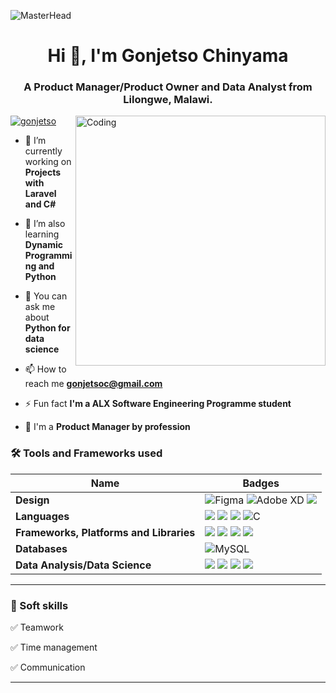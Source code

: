 
 ![MasterHead](https://blog.bit.ai/wp-content/uploads/2018/09/How-to-Embed-GitHub-Gists-in-Your-Documents-Blog-Banner.png)
<h1 align="center">Hi 👋, I'm Gonjetso Chinyama</h1>
<h3 align="center">A Product Manager/Product Owner and Data Analyst from Lilongwe, Malawi.</h3>
<img align= "right" alt="Coding" width="400" src="https://cdn.dribbble.com/users/1292677/screenshots/6139167/media/5387dc7e035b3efe9d94516044de66a4.gif">

<p align="left"> <a href="https://twitter.com/gonjetso" target="blank"><img src="https://img.shields.io/twitter/follow/gonjetso?logo=twitter&style=for-the-badge" alt="gonjetso" /></a> </p>

- 🔭 I’m currently working on **Projects with Laravel and C#**

- 🌱 I’m also learning **Dynamic Programming and Python**

- 💬 You can ask me about **Python for data science**

- 📫 How to reach me **gonjetsoc@gmail.com**

- ⚡ Fun fact **I'm a ALX Software Engineering Programme student**

- 🔭 I'm a **Product Manager by profession**
 
### 🛠 Tools and Frameworks used

Name | Badges
--- | --- 
**Design**  |  ![Figma](https://img.shields.io/badge/figma-%23F24E1E.svg?style=for-the-badge&logo=figma&logoColor=white) ![Adobe XD](https://img.shields.io/badge/Adobe%20XD-470137?style=for-the-badge&logo=Adobe%20XD&logoColor=#FF61F6) <img src="https://img.shields.io/badge/Adobe%20Illustrator-485A62?style=for-the-badge&logo=Adobe%20Illustrator&logoColor=FF9A00" />
**Languages**  |  <img src="https://img.shields.io/badge/JavaScript-323330?style=for-the-badge&logo=javascript&logoColor=F7DF1E" /> <img src="https://img.shields.io/badge/CSS3-1572B6?style=for-the-badge&logo=css3&logoColor=white" /> <img src="https://img.shields.io/badge/HTML5-E34F26?style=for-the-badge&logo=html5&logoColor=white" /> ![C](https://img.shields.io/badge/c-%2300599C.svg?style=for-the-badge&logo=c&logoColor=white)
**Frameworks, Platforms and Libraries** | <img src="https://img.shields.io/badge/Vue.js-35495E?style=for-the-badge&logo=vuedotjs&logoColor=4FC08D" /> <img src="https://img.shields.io/badge/Bootstrap-563D7C?style=for-the-badge&logo=bootstrap&logoColor=white" /> <img src="https://img.shields.io/badge/-ReactJs-61DAFB?logo=react&logoColor=white&style=for-the-badge" /> <img src="https://img.shields.io/badge/python-3670A0?style=for-the-badge&logo=python&logoColor=ffdd54" />
**Databases**  | ![MySQL](https://img.shields.io/badge/mysql-%2300f.svg?style=for-the-badge&logo=mysql&logoColor=white)
**Data Analysis/Data Science**   | <img src="https://img.shields.io/badge/Excel-217346?style=for-the-badge&logo=Microsoft%20Excel&logoColor=FFFFFF" /> <img src="https://img.shields.io/badge/python-3670A0?style=for-the-badge&logo=python&logoColor=ffdd54" /> <img src="https://img.shields.io/badge/Pandas-150458?style=for-the-badge&logo=pandas&logoColor=FFFFFF" /> <img src="https://img.shields.io/badge/NumPy-013243?style=for-the-badge&logo=NumPy&logoColor=FFFFFF" /> 
</p> 

<hr>

### 👔 Soft skills

✅ Teamwork

✅ Time management

✅ Communication

<hr>
